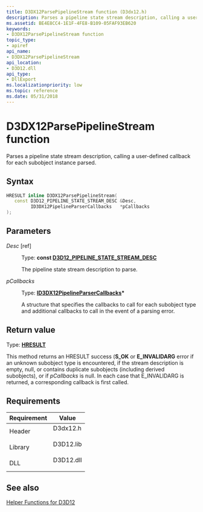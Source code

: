```yaml
---
title: D3DX12ParsePipelineStream function (D3dx12.h)
description: Parses a pipeline state stream description, calling a user-defined callback for each subobject instance parsed.
ms.assetid: BE4E8CC4-1E1F-4FE8-B109-05FAF93EB620
keywords:
- D3DX12ParsePipelineStream function
topic_type:
- apiref
api_name:
- D3DX12ParsePipelineStream
api_location:
- D3D12.dll
api_type:
- DllExport
ms.localizationpriority: low
ms.topic: reference
ms.date: 05/31/2018
---
```


# D3DX12ParsePipelineStream function

Parses a pipeline state stream description, calling a user-defined callback for each subobject instance parsed.

## Syntax


```C++
HRESULT inline D3DX12ParsePipelineStream(
   const D3D12_PIPELINE_STATE_STREAM_DESC &Desc,
         ID3DX12PipelineParserCallbacks   *pCallbacks
);
```



## Parameters

<dl> <dt>

*Desc* \[ref\]
</dt> <dd>

Type: **const [**D3D12\_PIPELINE\_STATE\_STREAM\_DESC**](/windows/desktop/api/d3d12/ns-d3d12-d3d12_pipeline_state_stream_desc)**

The pipeline state stream description to parse.

</dd> <dt>

*pCallbacks* 
</dt> <dd>

Type: **[**ID3DX12PipelineParserCallbacks**](id3dx12pipelineparsercallbacks.md)\***

A structure that specifies the callbacks to call for each subobject type and additional callbacks to call in the event of a parsing error.

</dd> </dl>

## Return value

Type: **[**HRESULT**](https://msdn.microsoft.com/library/Bb401631(v=MSDN.10).aspx)**

This method returns an HRESULT success (**S\_OK** or **E\_INVALIDARG** error if an unknown subobject type is encountered, if the stream description is empty, null, or contains duplicate subobjects (including derived subobjects), or if *pCallbacks* is null. In each case that E\_INVALIDARG is returned, a corresponding callback is first called.

## Requirements



| Requirement | Value |
|--------------------|--------------------------------------------------------------------------------------|
| Header<br/>  | <dl> <dt>D3dx12.h</dt> </dl>  |
| Library<br/> | <dl> <dt>D3D12.lib</dt> </dl> |
| DLL<br/>     | <dl> <dt>D3D12.dll</dt> </dl> |



## See also

<dl> <dt>

[Helper Functions for D3D12](helper-functions-for-d3d12.md)
</dt> </dl>

 

 





